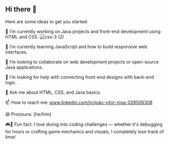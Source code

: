 ## Hi there 👋

Here are some ideas to get you started:

🔭 I’m currently working on Java projects and front-end development using HTML and CSS.  ![css-3 (2)](https://github.com/user-attachments/assets/38799e5f-95fa-46b9-af10-017337b8850b)



🌱 I’m currently learning JavaScript and how to build responsive web interfaces.

👯 I’m looking to collaborate on web development projects or open-source Java applications.

🤔 I’m looking for help with connecting front-end designs with back-end logic.

💬 Ask me about HTML, CSS, and Java basics.

📫 How to reach me:  www.linkedin.com/in/joão-vitor-rosa-028506308

😄 Pronouns: [he/him]

🎮🎨 Fun fact: I love diving into coding challenges — whether it's debugging for hours or crafting game mechanics and visuals, I completely lose track of time!
